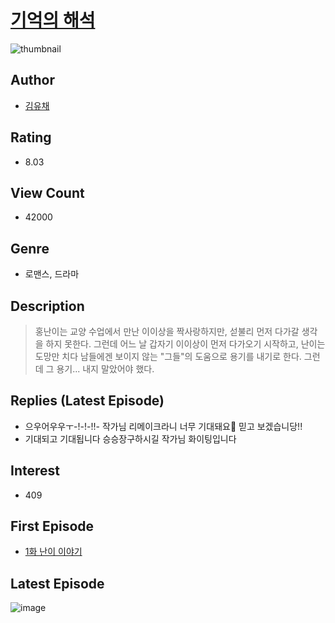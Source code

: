 # [기억의 해석](https://comic.naver.com/bestChallenge/list?titleId=772347)
![thumbnail](https://image-comic.pstatic.net/user_contents_data/challenge_comic/2022/08/04/344528/thumbnail_434x3309edcc060_4261_4f9e_8cdb_cfe35ab71891_00000356.JPEG)

## Author
- [김유채](https://comic.naver.com/artistTitle?id=344528)

## Rating
- 8.03

## View Count
- 42000

## Genre
- 로맨스, 드라마

## Description
> 홍난이는 교양 수업에서 만난 이이상을 짝사랑하지만, 섣불리 먼저 다가갈 생각을 하지 못한다. 그런데 어느 날 갑자기 이이상이 먼저 다가오기 시작하고, 난이는 도망만 치다 남들에겐 보이지 않는 "그들"의 도움으로 용기를 내기로 한다. 그런데 그 용기... 내지 말았어야 했다.

## Replies (Latest Episode)
- 으우어우우ㅜ-!-!-!!- 작가님 리메이크라니 너무 기대돼요🥺 믿고 보겠습니당!!
- 기대되고 기대됩니다 승승장구하시길 작가님 화이팅입니다

## Interest
- 409

## First Episode
- [1화 난이 이야기](https://comic.naver.com/bestChallenge/detail?titleId=772347&no=1)

## Latest Episode
![image](https://image-comic.pstatic.net/user_contents_data/challenge_comic/2023/05/24/344528/upload_7234527267419142497.jpeg)
